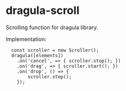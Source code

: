 # dragula-scroll

Scrolling function for dragula library.

Implementation:

```
  const scroller = new Scroller();
  dragula([elements])
    .on('cancel', => { scroller.stop(); })
    .on('drag', => { scroller.start(); })
    .on('drop', () => {
        scroller.stop();
    });

```
